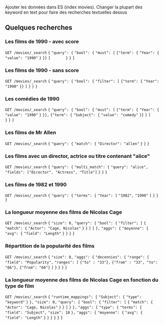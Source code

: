 Ajouter les données dans ES (index movies). Changer la plupart des keyword en text pour faire des recherches textuelles dessus



## Quelques recherches

### Les films de 1990 - avec score

`GET /movies/_search`
`{`
  `"query": {`
    `"bool": {`
      `"must": [`
        `{"term": {`
          `"Year": {`
            `"value": "1990"`
          `}`
        `}}`
      `]      
    }`
  `}`
`}`

### Les films de 1990 - sans score

`GET /movies/_search`
`{`
  `"query": {`
    `"bool": {`
      `"filter": [`
        `{"term": {`
          `"Year": "1990"`
        `}}`
      `]`
    `}`
  `}`
`}`



### Les comédies de 1990

`GET /movies/_search`
`{`
  `"query": {`
    `"bool": {`
      `"must": [`
        `{"term": {`
          `"Year": {`
            `"value": "1990"`
          `}`
        `}},`
        `{"term": {`
          `"Subject": {`
            `"value": "comedy"`
          `}}`
        `}`
      `]      
    }`
  `}`
`}`

### Les films de Mr Allen

`GET /movies/_search`
`{`
  `"query": {`
    `"match": {`
      `"Director": "allen"`
    `}`
  `}`
`}`

### Les films avec un director, actrice ou titre contenant "alice"

`GET /movies/_search`
`{`
  `"query": {`
    `"multi_match": {`
      `"query": "alice",`
      `"fields": ["Director", "Actress", "Title"]`
    `}`
  `}`
`}`

### Les films de 1982 et 1990

`GET /movies/_search`
`{`
`"query": {`
  `"terms": {`
    `"Year": [`
      `"1982",`
      `"1990"`
    `]`
  `}`
`}`
`}`

### La longueur moyenne des films de Nicolas Cage

`GET /movies/_search`
`{`
  `"size": 0,`
  `"query": {`
    `"bool": {`
      `"filter": [`
        `{`
          `"match": {`
            `"Actor": "Cage, Nicolas"`
          `}`
        `}`
      `]`
    `}`
  `},`
  `"aggs": {`
    `"moyenne": {`
      `"avg": {`
        `"field": "Length"`
      `}`
    `}`
  `}`
`}`

### Répartition de la popularité des films

`GET /movies/_search`
`{`
  `"size": 0,`
  `"aggs": {`
    `"decennies": {`
      `"range": {`
        `"field": "Popularity",`
        `"ranges": [`
          `{"to" : "33"},`
          `{"from" : "33", "to": "66"},`
          `{"from": "66"}`
        `]`
      `}`
    `}`
  `}`
`}`

### La longueur moyenne des films de Nicolas Cage en fonction du type de film

`GET /movies/_search`
`{`
  `"runtime_mappings": {`
    `"Subject": {`
      `"type": "keyword"`
    `}`
  `},` 
  `"size": 0,`
  `"query": {`
    `"bool": {`
      `"filter": [`
        `{`
          `"match": {`
            `"Actor": "Cage, Nicolas"`
          `}`
        `}`
      `]`
    `}`
  `},`
  `"aggs": {`
    `"type": {`
      `"terms": {`
        `"field": "Subject",`
        `"size": 10`
      `},`
      `"aggs": {`
        `"moyenne": {`
          `"avg": {`
            `"field": "Length"`
          `}`
        `}`
      `}`
    `}`
  `}`
`}`